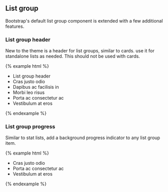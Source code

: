 ## List group

Bootstrap's default list group component is extended with a few additional features.

### List group header

New to the theme is a header for list groups, similar to cards. use it for standalone lists as needed. This should not be used with cards.

{% example html %}
<ul class="list-group">
  <li class="list-group-header">List group header</li>
  <li class="list-group-item">Cras justo odio</li>
  <li class="list-group-item">Dapibus ac facilisis in</li>
  <li class="list-group-item">Morbi leo risus</li>
  <li class="list-group-item">Porta ac consectetur ac</li>
  <li class="list-group-item">Vestibulum at eros</li>
</ul>
{% endexample %}


### List group progress

Similar to stat lists, add a background progress indicator to any list group item.

{% example html %}
<ul class="list-group">
  <li class="list-group-item">
    Cras justo odio
    <span class="list-group-progress" style="width: 75%;"></span>
  </li>
  <li class="list-group-item">
    Porta ac consectetur ac
    <span class="list-group-progress" style="width: 50%;"></span>
  </li>
  <li class="list-group-item">
    Vestibulum at eros
    <span class="list-group-progress" style="width: 25%;"></span>
  </li>
</ul>
{% endexample %}
